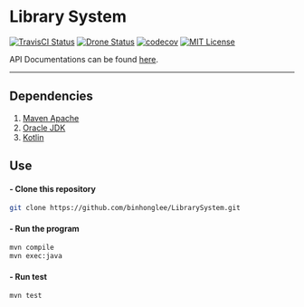 # Library System

[![TravisCI Status](https://travis-ci.org/binhonglee/LibrarySystem.svg?branch=master)](https://travis-ci.org/binhonglee/LibrarySystem)
[![Drone Status](https://drone.binhong.me/api/badges/binhong/LibrarySystem/status.svg?branch=master)](https://drone.binhong.me/binhong/LibrarySystem)
[![codecov](https://codecov.io/gh/binhonglee/LibrarySystem/branch/master/graph/badge.svg)](https://codecov.io/gh/binhonglee/LibrarySystem)
[![MIT License](https://img.shields.io/badge/license-MIT-blue.svg)](https://github.com/binhonglee/LibrarySystem/blob/master/LICENSE)

API Documentations can be found [here](https://binhonglee.github.io/LibrarySystem/docs).

---

## Dependencies

1.  [Maven Apache](https://maven.apache.org/)
2.  [Oracle JDK](http://www.oracle.com/technetwork/java/javase/downloads/index.html)
3.  [Kotlin](https://kotlinlang.org/)

## Use

#### - Clone this repository
```sh
git clone https://github.com/binhonglee/LibrarySystem.git
```

#### - Run the program
```sh
mvn compile
mvn exec:java
```

#### - Run test
```sh
mvn test
```

